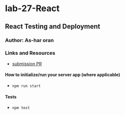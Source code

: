 # lab-27-React

## React Testing and Deployment

### Author: As-har oran

### Links and Resources
* [submission PR]()


#### How to initialize/run your server app (where applicable)
* `npm run start`
  
#### Tests
* `npm test`
